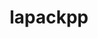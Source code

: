 ---
title: "lapackpp"
layout: cache
categories: [package, develop-2024-06-09]
meta: {"versions": ["2024.05.31"], "compilers": ["cce@=15.0.1", "gcc@=10.3.0", "gcc@=11.4.0", "gcc@=9.4.0", "oneapi@=2024.0.0"], "oss": ["rhel8", "sle_hpc15", "ubuntu20.04", "ubuntu22.04"], "platforms": ["linux"], "targets": ["neoverse_v1", "neoverse_v2", "ppc64le", "x86_64_v3", "x86_64_v4", "zen4"], "stacks": ["e4s", "e4s-cray-rhel", "e4s-cray-sles", "e4s-neoverse-v2", "e4s-neoverse_v1", "e4s-oneapi", "e4s-power", "root"], "num_specs": 12, "num_specs_by_stack": {"root": 12, "e4s-neoverse-v2": 2, "e4s-power": 2, "e4s-oneapi": 1, "e4s-neoverse_v1": 4, "e4s": 1, "e4s-cray-rhel": 1, "e4s-cray-sles": 1}}
spec_details: [{"hash": "lgzru4ymmyvde2iucoxjc5lq3rpqiytj", "compiler": "gcc@=11.4.0", "versions": ["2024.05.31"], "os": "ubuntu22.04", "platform": "linux", "target": "neoverse_v2", "variants": ["build_system=cmake", "build_type=Release", "~cuda", "generator=make", "~ipo", "~rocm", "+shared", "~sycl"], "stacks": ["root", "e4s-neoverse-v2"], "size": "-", "tarball": "https://binaries.spack.io/releases/develop-2024-06-09/build_cache/linux-ubuntu22.04-neoverse_v2/gcc-11.4.0/lapackpp-2024.05.31/linux-ubuntu22.04-neoverse_v2-gcc-11.4.0-lapackpp-2024.05.31-lgzru4ymmyvde2iucoxjc5lq3rpqiytj.spack"}, {"hash": "vvs2aa647svvumywlkn6r6ozolt5nj6n", "compiler": "gcc@=9.4.0", "versions": ["2024.05.31"], "os": "ubuntu20.04", "platform": "linux", "target": "ppc64le", "variants": ["build_system=cmake", "build_type=Release", "~cuda", "generator=make", "~ipo", "~rocm", "+shared", "~sycl"], "stacks": ["root", "e4s-power"], "size": "-", "tarball": "https://binaries.spack.io/releases/develop-2024-06-09/build_cache/linux-ubuntu20.04-ppc64le/gcc-9.4.0/lapackpp-2024.05.31/linux-ubuntu20.04-ppc64le-gcc-9.4.0-lapackpp-2024.05.31-vvs2aa647svvumywlkn6r6ozolt5nj6n.spack"}, {"hash": "cp65ohpj7hhmdmqzhachdehsjrxuy2qu", "compiler": "oneapi@=2024.0.0", "versions": ["2024.05.31"], "os": "ubuntu22.04", "platform": "linux", "target": "x86_64_v3", "variants": ["build_system=cmake", "build_type=Release", "~cuda", "generator=make", "~ipo", "~rocm", "+shared", "~sycl"], "stacks": ["root", "e4s-oneapi"], "size": "-", "tarball": "https://binaries.spack.io/releases/develop-2024-06-09/build_cache/linux-ubuntu22.04-x86_64_v3/oneapi-2024.0.0/lapackpp-2024.05.31/linux-ubuntu22.04-x86_64_v3-oneapi-2024.0.0-lapackpp-2024.05.31-cp65ohpj7hhmdmqzhachdehsjrxuy2qu.spack"}, {"hash": "vpvaiezdidgzheucy7xbb65gzlbswhkf", "compiler": "gcc@=11.4.0", "versions": ["2024.05.31"], "os": "ubuntu22.04", "platform": "linux", "target": "neoverse_v1", "variants": ["build_system=cmake", "build_type=Release", "~cuda", "generator=make", "~ipo", "~rocm", "+shared", "~sycl"], "stacks": ["root", "e4s-neoverse_v1"], "size": "-", "tarball": "https://binaries.spack.io/releases/develop-2024-06-09/build_cache/linux-ubuntu22.04-neoverse_v1/gcc-11.4.0/lapackpp-2024.05.31/linux-ubuntu22.04-neoverse_v1-gcc-11.4.0-lapackpp-2024.05.31-vpvaiezdidgzheucy7xbb65gzlbswhkf.spack"}, {"hash": "o4rhw5vk2sgyjvgg5b7edrahdyu6b3pn", "compiler": "gcc@=11.4.0", "versions": ["2024.05.31"], "os": "ubuntu22.04", "platform": "linux", "target": "x86_64_v3", "variants": ["build_system=cmake", "build_type=Release", "~cuda", "generator=make", "~ipo", "~rocm", "+shared", "~sycl"], "stacks": ["e4s", "root"], "size": "-", "tarball": "https://binaries.spack.io/releases/develop-2024-06-09/build_cache/linux-ubuntu22.04-x86_64_v3/gcc-11.4.0/lapackpp-2024.05.31/linux-ubuntu22.04-x86_64_v3-gcc-11.4.0-lapackpp-2024.05.31-o4rhw5vk2sgyjvgg5b7edrahdyu6b3pn.spack"}, {"hash": "mlqmkencrxhhyfhu6sq7yudsfqmkrcfu", "compiler": "gcc@=11.4.0", "versions": ["2024.05.31"], "os": "ubuntu22.04", "platform": "linux", "target": "neoverse_v1", "variants": ["build_system=cmake", "build_type=Release", "+cuda", "cuda_arch=75", "generator=make", "~ipo", "~rocm", "+shared", "~sycl"], "stacks": ["root", "e4s-neoverse_v1"], "size": "-", "tarball": "https://binaries.spack.io/releases/develop-2024-06-09/build_cache/linux-ubuntu22.04-neoverse_v1/gcc-11.4.0/lapackpp-2024.05.31/linux-ubuntu22.04-neoverse_v1-gcc-11.4.0-lapackpp-2024.05.31-mlqmkencrxhhyfhu6sq7yudsfqmkrcfu.spack"}, {"hash": "3ex3i23nkftmpomo4mb5qf5h76hamyj7", "compiler": "gcc@=11.4.0", "versions": ["2024.05.31"], "os": "ubuntu22.04", "platform": "linux", "target": "neoverse_v1", "variants": ["build_system=cmake", "build_type=Release", "+cuda", "cuda_arch=80", "generator=make", "~ipo", "~rocm", "+shared", "~sycl"], "stacks": ["root", "e4s-neoverse_v1"], "size": "-", "tarball": "https://binaries.spack.io/releases/develop-2024-06-09/build_cache/linux-ubuntu22.04-neoverse_v1/gcc-11.4.0/lapackpp-2024.05.31/linux-ubuntu22.04-neoverse_v1-gcc-11.4.0-lapackpp-2024.05.31-3ex3i23nkftmpomo4mb5qf5h76hamyj7.spack"}, {"hash": "5bjjz5fbv2vof37gob4bfgj3duylc5n4", "compiler": "gcc@=9.4.0", "versions": ["2024.05.31"], "os": "ubuntu20.04", "platform": "linux", "target": "ppc64le", "variants": ["build_system=cmake", "build_type=Release", "+cuda", "cuda_arch=70", "generator=make", "~ipo", "~rocm", "+shared", "~sycl"], "stacks": ["root", "e4s-power"], "size": "-", "tarball": "https://binaries.spack.io/releases/develop-2024-06-09/build_cache/linux-ubuntu20.04-ppc64le/gcc-9.4.0/lapackpp-2024.05.31/linux-ubuntu20.04-ppc64le-gcc-9.4.0-lapackpp-2024.05.31-5bjjz5fbv2vof37gob4bfgj3duylc5n4.spack"}, {"hash": "mdjdxep54aos2i72djwxid5efkjmccmc", "compiler": "gcc@=11.4.0", "versions": ["2024.05.31"], "os": "ubuntu22.04", "platform": "linux", "target": "neoverse_v2", "variants": ["build_system=cmake", "build_type=Release", "+cuda", "cuda_arch=90", "generator=make", "~ipo", "~rocm", "+shared", "~sycl"], "stacks": ["root", "e4s-neoverse-v2"], "size": "-", "tarball": "https://binaries.spack.io/releases/develop-2024-06-09/build_cache/linux-ubuntu22.04-neoverse_v2/gcc-11.4.0/lapackpp-2024.05.31/linux-ubuntu22.04-neoverse_v2-gcc-11.4.0-lapackpp-2024.05.31-mdjdxep54aos2i72djwxid5efkjmccmc.spack"}, {"hash": "s5jxxflr45fha6cz7qkoekvmhmmp76ep", "compiler": "cce@=15.0.1", "versions": ["2024.05.31"], "os": "rhel8", "platform": "linux", "target": "zen4", "variants": ["build_system=cmake", "build_type=Release", "~cuda", "generator=make", "~ipo", "~rocm", "+shared", "~sycl"], "stacks": ["root", "e4s-cray-rhel"], "size": "-", "tarball": "https://binaries.spack.io/releases/develop-2024-06-09/build_cache/linux-rhel8-zen4/cce-15.0.1/lapackpp-2024.05.31/linux-rhel8-zen4-cce-15.0.1-lapackpp-2024.05.31-s5jxxflr45fha6cz7qkoekvmhmmp76ep.spack"}, {"hash": "ocscirvthnhh7hcogtz7kqkzjlenwojo", "compiler": "gcc@=10.3.0", "versions": ["2024.05.31"], "os": "sle_hpc15", "platform": "linux", "target": "x86_64_v4", "variants": ["build_system=cmake", "build_type=Release", "~cuda", "generator=make", "~ipo", "~rocm", "+shared", "~sycl"], "stacks": ["root", "e4s-cray-sles"], "size": "-", "tarball": "https://binaries.spack.io/releases/develop-2024-06-09/build_cache/linux-sle_hpc15-x86_64_v4/gcc-10.3.0/lapackpp-2024.05.31/linux-sle_hpc15-x86_64_v4-gcc-10.3.0-lapackpp-2024.05.31-ocscirvthnhh7hcogtz7kqkzjlenwojo.spack"}, {"hash": "5idgdlbgwpzujhcc2ybfq5x5v2zijudv", "compiler": "gcc@=11.4.0", "versions": ["2024.05.31"], "os": "ubuntu22.04", "platform": "linux", "target": "neoverse_v1", "variants": ["build_system=cmake", "build_type=Release", "+cuda", "cuda_arch=90", "generator=make", "~ipo", "~rocm", "+shared", "~sycl"], "stacks": ["root", "e4s-neoverse_v1"], "size": "-", "tarball": "https://binaries.spack.io/releases/develop-2024-06-09/build_cache/linux-ubuntu22.04-neoverse_v1/gcc-11.4.0/lapackpp-2024.05.31/linux-ubuntu22.04-neoverse_v1-gcc-11.4.0-lapackpp-2024.05.31-5idgdlbgwpzujhcc2ybfq5x5v2zijudv.spack"}]
---